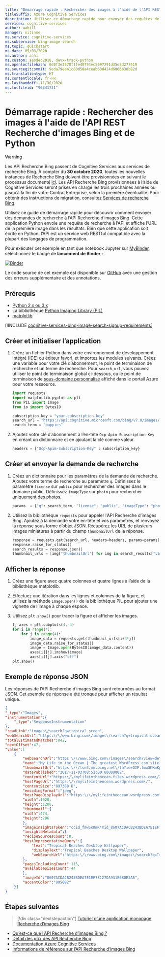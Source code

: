 ```yaml
---
title: "Démarrage rapide : Rechercher des images à l'aide de l'API REST Recherche d'images Bing et de Python"
titleSuffix: Azure Cognitive Services
description: Utilisez ce démarrage rapide pour envoyer des requêtes de recherche d'images à l'API REST Recherche d'images Bing à l'aide de Python et recevoir des réponses JSON.
services: cognitive-services
author: aahill
manager: nitinme
ms.service: cognitive-services
ms.subservice: bing-image-search
ms.topic: quickstart
ms.date: 05/08/2020
ms.author: aahi
ms.custom: seodec2018, devx-track-python
ms.openlocfilehash: 0d0f3e3578f1fe40794ec5697291d35e3d277419
ms.sourcegitcommit: 9eda79ea41c60d58a4ceab63d424d6866b38b82d
ms.translationtype: HT
ms.contentlocale: fr-FR
ms.lasthandoff: 11/30/2020
ms.locfileid: "96341731"
---
```

# <a name="quickstart-search-for-images-using-the-bing-image-search-rest-api-and-python"></a>Démarrage rapide : Rechercher des images à l'aide de l'API REST Recherche d'images Bing et de Python

> [!WARNING]
> Les API Recherche Bing passent de Cognitive Services aux services de recherche Bing. À compter du **30 octobre 2020**, toutes les nouvelles instances de Recherche Bing doivent être provisionnées en suivant le processus documenté [ici](/bing/search-apis/bing-web-search/create-bing-search-service-resource).
> Les API Recherche Bing provisionnées à l’aide de Cognitive Services seront prises en charge les trois prochaines années ou jusqu’à la fin de votre Contrat Entreprise, selon la première éventualité.
> Pour obtenir des instructions de migration, consultez [Services de recherche Bing](/bing/search-apis/bing-web-search/create-bing-search-service-resource).

Utilisez ce guide de démarrage rapide pour découvrir comment envoyer des demandes de recherche à l’API Recherche d’images Bing. Cette application Python envoie une requête de recherche à l’API et affiche l’URL de la première image dans les résultats. Bien que cette application soit écrite en Python, l’API est un service web RESTful compatible avec la plupart des langages de programmation.

Pour exécuter cet exemple en tant que notebook Jupyter sur [MyBinder](https://mybinder.org), sélectionnez le badge de **lancement de Binder** :

[![Binder](https://mybinder.org/badge.svg)](https://mybinder.org/v2/gh/Microsoft/cognitive-services-notebooks/master?filepath=BingImageSearchAPI.ipynb)


Le code source de cet exemple est disponible sur [GitHub](https://github.com/Azure-Samples/cognitive-services-REST-api-samples/blob/master/python/Search/BingImageSearchv7.py) avec une gestion des erreurs supplémentaire et des annotations.


## <a name="prerequisites"></a>Prérequis

* [Python 2.x ou 3.x](https://www.python.org/)
* La bibliothèque [Python Imaging Library (PIL)](https://pillow.readthedocs.io/en/stable/index.html)
* [matplotlib](https://matplotlib.org/) 

[!INCLUDE [cognitive-services-bing-image-search-signup-requirements](../../../../includes/cognitive-services-bing-image-search-signup-requirements.md)]

## <a name="create-and-initialize-the-application"></a>Créer et initialiser l’application

1. Créez un fichier Python dans votre environnement de développement intégré (IDE) ou éditeur favori, et importez les modules suivants. Créez une variable pour votre clé d’abonnement, le point de terminaison de recherche et un terme de recherche. Pour `search_url`, vous pouvez utiliser le point de terminaison global ci-dessous, ou le point de terminaison de [sous-domaine personnalisé](../../../cognitive-services/cognitive-services-custom-subdomains.md) affiché dans le portail Azure pour votre ressource.

    ```python
    import requests
    import matplotlib.pyplot as plt
    from PIL import Image
    from io import BytesIO
    
    subscription_key = "your-subscription-key"
    search_url = "https://api.cognitive.microsoft.com/bing/v7.0/images/search"
    search_term = "puppies"
    ```

2. Ajoutez votre clé d’abonnement à l’en-tête `Ocp-Apim-Subscription-Key` en créant un dictionnaire et en ajoutant la clé comme valeur. 

    ```python
    headers = {"Ocp-Apim-Subscription-Key" : subscription_key}
    ```

## <a name="create-and-send-a-search-request"></a>Créer et envoyer la demande de recherche

1. Créez un dictionnaire pour les paramètres de la demande de recherche. Ajoutez votre terme de recherche au paramètre `q`. Définissez le paramètre `license` sur `public` pour rechercher des images dans le domaine public. Définissez `imageType` sur `photo` pour rechercher uniquement des photos.

    ```python
    params  = {"q": search_term, "license": "public", "imageType": "photo"}
    ```

2. Utilisez la bibliothèque `requests` pour appeler l’API Recherche d’images Bing. Ajoutez à la demande votre en-tête et vos paramètres, et renvoyez la réponse sous forme d’objet JSON. Récupérez les URL de plusieurs images miniatures à partir du champ `thumbnailUrl` de la réponse.

    ```python
    response = requests.get(search_url, headers=headers, params=params)
    response.raise_for_status()
    search_results = response.json()
    thumbnail_urls = [img["thumbnailUrl"] for img in search_results["value"][:16]]
    ```

## <a name="view-the-response"></a>Afficher la réponse

1. Créez une figure avec quatre colonnes et quatre lignes à l’aide de la bibliothèque matplotlib. 

2. Effectuez une itération dans les lignes et colonnes de la figure, et utilisez la méthode `Image.open()` de la bibliothèque PIL pour ajouter une vignette de l’image à chaque espace. 

3. Utilisez `plt.show()` pour tracer la figure et afficher les images.

    ```python
    f, axes = plt.subplots(4, 4)
    for i in range(4):
        for j in range(4):
            image_data = requests.get(thumbnail_urls[i+4*j])
            image_data.raise_for_status()
            image = Image.open(BytesIO(image_data.content))        
            axes[i][j].imshow(image)
            axes[i][j].axis("off")
    plt.show()
    ```


## <a name="example-json-response"></a>Exemple de réponse JSON

Les réponses de l’API Recherche d’images Bing sont retournées au format JSON. Cet exemple de réponse a été tronqué pour afficher un résultat unique.

```json
{
"_type":"Images",
"instrumentation":{
    "_type":"ResponseInstrumentation"
},
"readLink":"images\/search?q=tropical ocean",
"webSearchUrl":"https:\/\/www.bing.com\/images\/search?q=tropical ocean&FORM=OIIARP",
"totalEstimatedMatches":842,
"nextOffset":47,
"value":[
    {
        "webSearchUrl":"https:\/\/www.bing.com\/images\/search?view=detailv2&FORM=OIIRPO&q=tropical+ocean&id=8607ACDACB243BDEA7E1EF78127DA931E680E3A5&simid=608027248313960152",
        "name":"My Life in the Ocean | The greatest WordPress.com site in ...",
        "thumbnailUrl":"https:\/\/tse3.mm.bing.net\/th?id=OIP.fmwSKKmKpmZtJiBDps1kLAHaEo&pid=Api",
        "datePublished":"2017-11-03T08:51:00.0000000Z",
        "contentUrl":"https:\/\/mylifeintheocean.files.wordpress.com\/2012\/11\/tropical-ocean-wallpaper-1920x12003.jpg",
        "hostPageUrl":"https:\/\/mylifeintheocean.wordpress.com\/",
        "contentSize":"897388 B",
        "encodingFormat":"jpeg",
        "hostPageDisplayUrl":"https:\/\/mylifeintheocean.wordpress.com",
        "width":1920,
        "height":1200,
        "thumbnail":{
        "width":474,
        "height":296
        },
        "imageInsightsToken":"ccid_fmwSKKmK*mid_8607ACDACB243BDEA7E1EF78127DA931E680E3A5*simid_608027248313960152*thid_OIP.fmwSKKmKpmZtJiBDps1kLAHaEo",
        "insightsMetadata":{
        "recipeSourcesCount":0,
        "bestRepresentativeQuery":{
            "text":"Tropical Beaches Desktop Wallpaper",
            "displayText":"Tropical Beaches Desktop Wallpaper",
            "webSearchUrl":"https:\/\/www.bing.com\/images\/search?q=Tropical+Beaches+Desktop+Wallpaper&id=8607ACDACB243BDEA7E1EF78127DA931E680E3A5&FORM=IDBQDM"
        },
        "pagesIncludingCount":115,
        "availableSizesCount":44
        },
        "imageId":"8607ACDACB243BDEA7E1EF78127DA931E680E3A5",
        "accentColor":"0050B2"
    }]
}
```

## <a name="next-steps"></a>Étapes suivantes

> [!div class="nextstepaction"]
> [Tutoriel d’une application monopage Recherche d’images Bing](../tutorial-bing-image-search-single-page-app.md)

* [Qu’est-ce que l’API Recherche d’images Bing ?](../overview.md)  
* [Détail des prix des API Recherche Bing](https://azure.microsoft.com/pricing/details/cognitive-services/search-api/) 
* [Documentation Azure Cognitive Services](../../index.yml)
* [Informations de référence sur l’API Recherche d’images Bing](/rest/api/cognitiveservices-bingsearch/bing-images-api-v7-reference)